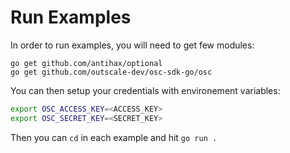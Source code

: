# Run Examples

In order to run examples, you will need to get few modules:
```shell
go get github.com/antihax/optional
go get github.com/outscale-dev/osc-sdk-go/osc
```

You can then setup your credentials with environement variables:
```bash
export OSC_ACCESS_KEY=<ACCESS_KEY>
export OSC_SECRET_KEY=<SECRET_KEY>
```

Then you can `cd` in each example and hit `go run .`